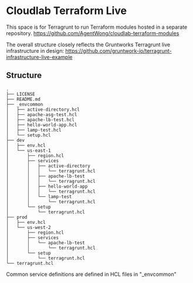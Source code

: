# Cloudlab Terraform Live
This space is for Terragrunt to run Terraform modules hosted in a separate repository.
https://github.com/AgentWong/cloudlab-terraform-modules

The overall structure closely reflects the Gruntworks Terragrunt live infrastructure in design:
https://github.com/gruntwork-io/terragrunt-infrastructure-live-example

## Structure
```
.
├── LICENSE
├── README.md
├── _envcommon
│   ├── active-directory.hcl
│   ├── apache-asg-test.hcl
│   ├── apache-lb-test.hcl
│   ├── hello-world-app.hcl
│   ├── lamp-test.hcl
│   └── setup.hcl
├── dev
│   ├── env.hcl
│   └── us-east-1
│       ├── region.hcl
│       ├── services
│       │   ├── active-directory
│       │   │   └── terragrunt.hcl
│       │   ├── apache-lb-test
│       │   │   └── terragrunt.hcl
│       │   ├── hello-world-app
│       │   │   └── terragrunt.hcl
│       │   └── lamp-test
│       │       └── terragrunt.hcl
│       └── setup
│           └── terragrunt.hcl
├── prod
│   ├── env.hcl
│   └── us-west-2
│       ├── region.hcl
│       ├── services
│       │   └── apache-lb-test
│       │       └── terragrunt.hcl
│       └── setup
│           └── terragrunt.hcl
└── terragrunt.hcl
```

Common service definitions are defined in HCL files in "_envcommon"